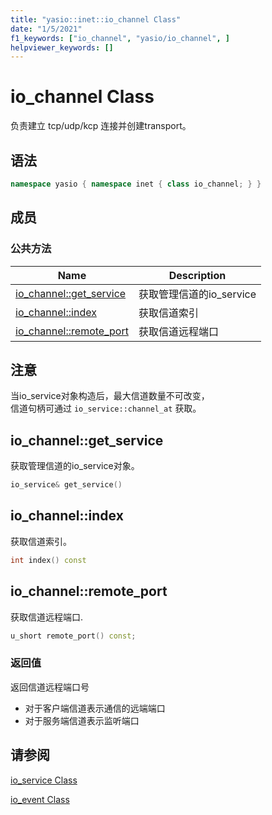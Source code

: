 ```yaml
---
title: "yasio::inet::io_channel Class"
date: "1/5/2021"
f1_keywords: ["io_channel", "yasio/io_channel", ]
helpviewer_keywords: []
---
```


# io_channel Class

负责建立 tcp/udp/kcp 连接并创建transport。


## 语法

```cpp
namespace yasio { namespace inet { class io_channel; } }
```

## 成员

### 公共方法

|Name|Description|
|----------|-----------------|
|[io_channel::get_service](#get_service)|获取管理信道的io_service|
|[io_channel::index](#index)|获取信道索引|
|[io_channel::remote_port](#remote_port)|获取信道远程端口|

## 注意

当io_service对象构造后，最大信道数量不可改变， <br/>
信道句柄可通过 `io_service::channel_at` 获取。


## <a name="get_service"></a> io_channel::get_service

获取管理信道的io_service对象。

```cpp
io_service& get_service()
```

## <a name="index"></a> io_channel::index

获取信道索引。

```cpp
int index() const
```

## <a name="remote_port"></a> io_channel::remote_port

获取信道远程端口.

```cpp
u_short remote_port() const;
```

### 返回值

返回信道远程端口号

- 对于客户端信道表示通信的远端端口 
- 对于服务端信道表示监听端口

## 请参阅

[io_service Class](./io_service-class.md)

[io_event Class](./io_event-class.md)
